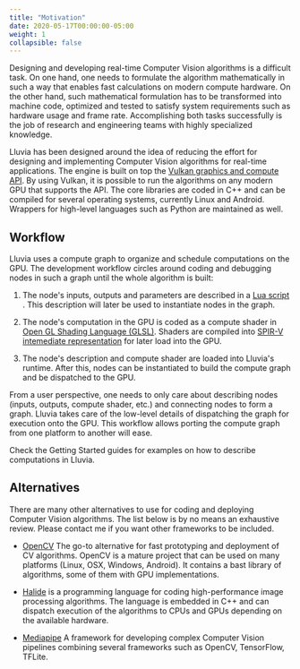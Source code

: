 ```yaml
---
title: "Motivation"
date: 2020-05-17T00:00:00-05:00
weight: 1
collapsible: false
---
```


Designing and developing real-time Computer Vision algorithms is a difficult task. On one hand, one needs to formulate the algorithm mathematically in such a way that enables fast calculations on modern compute hardware. On the other hand, such mathematical formulation has to be transformed into machine code, optimized and tested to satisfy system requirements such as hardware usage and frame rate. Accomplishing both tasks successfully is the job of research and engineering teams with highly specialized knowledge.

Lluvia has been designed around the idea of reducing the effort for designing and implementing Computer Vision algorithms for real-time applications. The engine is built on top the [Vulkan graphics and compute API](https://www.khronos.org/vulkan/). By using Vulkan, it is possible to run the algorithms on any modern GPU that supports the API. The core libraries are coded in C++ and can be compiled for several operating systems, currently Linux and Android. Wrappers for high-level languages such as Python are maintained as well.


## Workflow

Lluvia uses a compute graph to organize and schedule computations on the GPU. The development workflow circles around coding and debugging nodes in such a graph until the whole algorithm is built:

1. The node's inputs, outputs and parameters are described in a [Lua script](https://www.lua.org) . This description will later be used to instantiate nodes in the graph.

2. The node's computation in the GPU is coded as a compute shader in [Open GL Shading Language (GLSL)](https://www.khronos.org/opengl/wiki/Core_Language_(GLSL)). Shaders are compiled into [SPIR-V intemediate representation](https://www.khronos.org/registry/spir-v) for later load into the GPU.

3. The node's description and compute shader are loaded into Lluvia's runtime. After this, nodes can be instantiated to build the compute graph and be dispatched to the GPU.

From a user perspective, one needs to only care about describing nodes (inputs, outputs, compute shader, etc.) and connecting nodes to form a graph. Lluvia takes care of the low-level details of dispatching the graph for execution onto the GPU. This workflow allows porting the compute graph from one platform to another will ease.

Check the Getting Started guides for examples on how to describe computations in Lluvia.


## Alternatives

There are many other alternatives to use for coding and deploying Computer Vision algorithms. The list below is by no means an exhaustive review. Please contact me if you want other frameworks to be included.

* [OpenCV](https://opencv.org/) The go-to alternative for fast prototyping and deployment of CV algorithms. OpenCV is a mature project that can be used on many platforms (Linux, OSX, Windows, Android). It contains a bast library of algorithms, some of them with GPU implementations.

* [Halide](https://halide-lang.org/) is a programming language for coding high-performance image processing algorithms. The language is embedded in C++ and can dispatch execution of the algorithms to CPUs and GPUs depending on the available hardware.

* [Mediapipe](http://mediapipe.dev/) A framework for developing complex Computer Vision pipelines combining several frameworks such as OpenCV, TensorFlow, TFLite.

